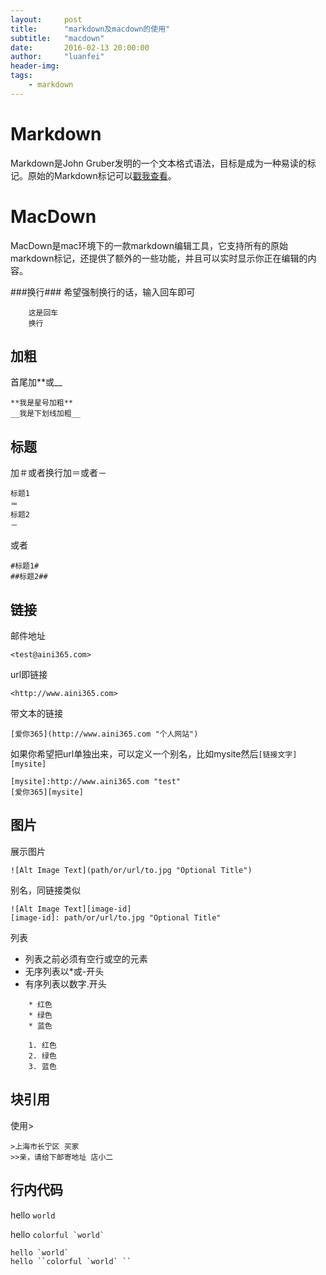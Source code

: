 ```yaml
---
layout:     post
title:      "markdown及macdown的使用"
subtitle:   "macdown"
date:       2016-02-13 20:00:00
author:     "luanfei"
header-img: 
tags:
    - markdown
---
```


Markdown
=
Markdown是John Gruber发明的一个文本格式语法，目标是成为一种易读的标记。原始的Markdown标记可以[戳我查看](http://daringfireball.net/projects/markdown/syntax)。

MacDown
===
MacDown是mac环境下的一款markdown编辑工具，它支持所有的原始markdown标记，还提供了额外的一些功能，并且可以实时显示你正在编辑的内容。

###换行###
希望强制换行的话，输入回车即可

```
	这是回车
	换行
```

加粗
-
首尾加\*\*或\_\_
	
	**我是星号加粗** 
	__我是下划线加粗__
	
标题
-
加＃或者换行加＝或者－

	标题1
	＝
	标题2
	－
	
或者

	#标题1#
	##标题2##
	
链接
-
邮件地址
	
	<test@aini365.com>
url即链接

	<http://www.aini365.com>
带文本的链接

	[爱你365](http://www.aini365.com "个人网站")
如果你希望把url单独出来，可以定义一个别名，比如mysite然后`[链接文字][mysite]`

	[mysite]:http://www.aini365.com "test"
	[爱你365][mysite]
	
图片
-
展示图片

	![Alt Image Text](path/or/url/to.jpg "Optional Title")
别名，同链接类似

	![Alt Image Text][image-id]
	[image-id]: path/or/url/to.jpg "Optional Title"
列表

* 列表之前必须有空行或空的元素
* 无序列表以\*或\-开头
* 有序列表以数字\.开头

```
	* 红色
	* 绿色
	* 蓝色
	
	1. 红色
	2. 绿色
	3. 蓝色
```
块引用
-
使用\>

	>上海市长宁区 买家
	>>亲，请给下邮寄地址 店小二
	
行内代码
-
hello `world`

hello ``colorful `world` ``

	hello `world`
	hello ``colorful `world` ``
